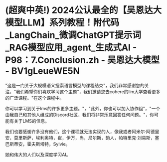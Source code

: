 # (超爽中英!) 2024公认最全的【吴恩达大模型LLM】系列教程！附代码_LangChain_微调ChatGPT提示词_RAG模型应用_agent_生成式AI - P98：7.Conclusion.zh - 吴恩达大模型 - BV1gLeueWE5N

"这是一门关于大规模语义搜索语言模型的课程结束"，我们非常感谢您的关注，"我们希望你们喜欢学习这个主题"，我们邀请您去cohere的llm大学查看更多的广泛课程。"在这个课程中。

你可以学习到关于lms的许多更多主题。"，"此外，你也可以加入协作组"，"一个由我自己和其他人组成的Discord社区，我们将非常乐意回答任何问题。"，你可能有关于LMS的信息。

我们也要感谢许多没有他们，这个课程就无法实现的人，像我或者阿米尔·阿德里安，莫里斯萨，埃利奥特，崔，伊万，尚，尼尔斯，韵人，帕特里克·刘易斯，塞巴斯蒂安，霍夫斯塔特，Sylvie。

她和伟大的人们以及深度学习AI。